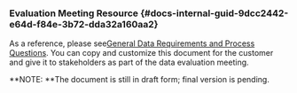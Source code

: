 ### Evaluation Meeting Resource {#docs-internal-guid-9dcc2442-e64d-f84e-3b72-dda32a160aa2}

As a reference, please see[General Data Requirements and Process Questions](https://docs.google.com/document/d/1-t4Nn2EGNtqGJdFAX9WF7j9WfXYeyHPsnERlko3TUio/edit?usp=sharing). You can copy and customize this document for the customer and give it to stakeholders as part of the data evaluation meeting.

**NOTE: **The document is still in draft form; final version is pending.


